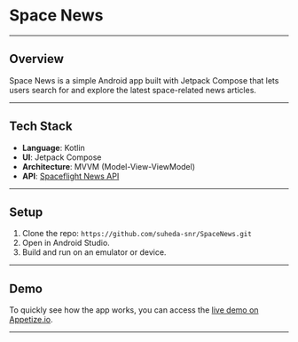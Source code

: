 # Space News

---

## Overview
Space News is a simple Android app built with Jetpack Compose that lets users search for and explore the latest space-related news articles.

---

## Tech Stack
- **Language**: Kotlin
- **UI**: Jetpack Compose
- **Architecture**: MVVM (Model-View-ViewModel)
- **API**: [Spaceflight News API](https://spaceflightnewsapi.net/)

---

## Setup
1. Clone the repo: `https://github.com/suheda-snr/SpaceNews.git`
2. Open in Android Studio.
3. Build and run on an emulator or device.

---

## Demo
To quickly see how the app works, you can access the [live demo on Appetize.io](https://appetize.io/app/b_f2nqylbfmqfqxvevdvwb7n54ea?device=pixel7&osVersion=13.0).

---
